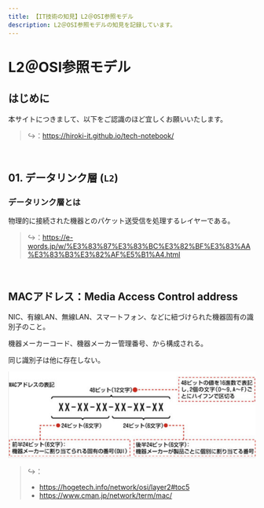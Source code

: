 ```yaml
---
title: 【IT技術の知見】L2＠OSI参照モデル
description: L2＠OSI参照モデルの知見を記録しています。
---
```


# L2＠OSI参照モデル

## はじめに

本サイトにつきまして、以下をご認識のほど宜しくお願いいたします。

> ↪️：https://hiroki-it.github.io/tech-notebook/

<br>

## 01. データリンク層 (`L2`)

### データリンク層とは

物理的に接続された機器とのパケット送受信を処理するレイヤーである。

> ↪️：https://e-words.jp/w/%E3%83%87%E3%83%BC%E3%82%BF%E3%83%AA%E3%83%B3%E3%82%AF%E5%B1%A4.html

<br>

## MACアドレス：Media Access Control address

NIC、有線LAN、無線LAN、スマートフォン、などに紐づけられた機器固有の識別子のこと。

機器メーカーコード、機器メーカー管理番号、から構成される。

同じ識別子は他に存在しない。

![mac-address.png](https://raw.githubusercontent.com/hiroki-it/tech-notebook-images/master/images/mac-address.png)

> ↪️：
>
> - https://hogetech.info/network/osi/layer2#toc5
> - https://www.cman.jp/network/term/mac/

<br>
